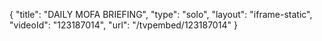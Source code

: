 {
    "title": "DAILY MOFA BRIEFING",
    "type": "solo",
    "layout": "iframe-static",
    "videoId": "123187014",
    "url": "\/tvpembed\/123187014"
}